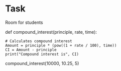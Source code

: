 # Task
Room for students



def compound_interest(principle, rate, time):

	# Calculates compound interest
	Amount = principle * (pow((1 + rate / 100), time))
	CI = Amount - principle
	print("Compound interest is", CI)


compound_interest(10000, 10.25, 5)



